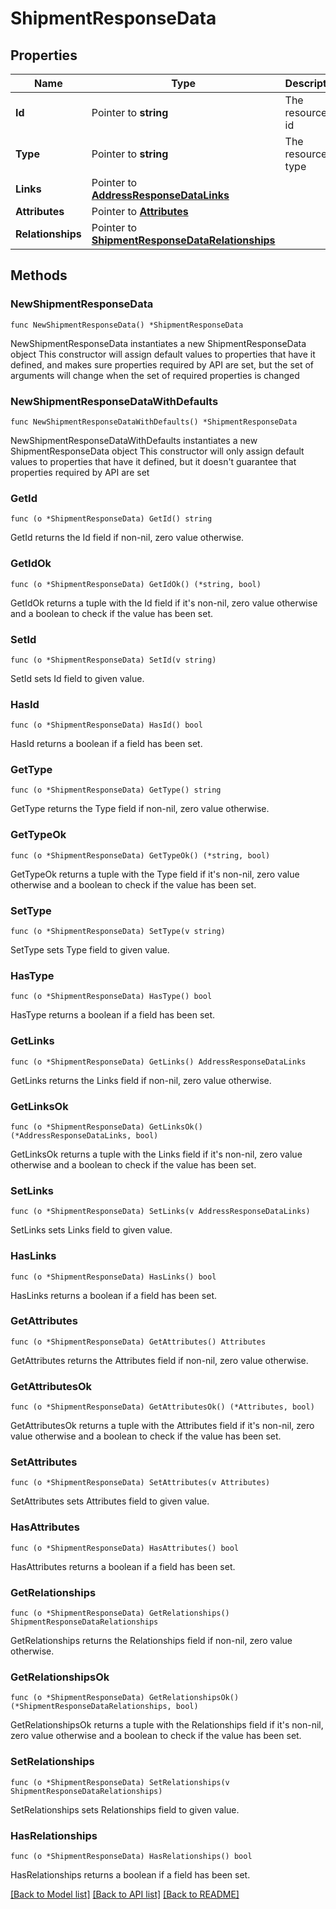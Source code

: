 # ShipmentResponseData

## Properties

Name | Type | Description | Notes
------------ | ------------- | ------------- | -------------
**Id** | Pointer to **string** | The resource&#39;s id | [optional] 
**Type** | Pointer to **string** | The resource&#39;s type | [optional] 
**Links** | Pointer to [**AddressResponseDataLinks**](AddressResponseDataLinks.md) |  | [optional] 
**Attributes** | Pointer to [**Attributes**](Attributes.md) |  | [optional] 
**Relationships** | Pointer to [**ShipmentResponseDataRelationships**](ShipmentResponseDataRelationships.md) |  | [optional] 

## Methods

### NewShipmentResponseData

`func NewShipmentResponseData() *ShipmentResponseData`

NewShipmentResponseData instantiates a new ShipmentResponseData object
This constructor will assign default values to properties that have it defined,
and makes sure properties required by API are set, but the set of arguments
will change when the set of required properties is changed

### NewShipmentResponseDataWithDefaults

`func NewShipmentResponseDataWithDefaults() *ShipmentResponseData`

NewShipmentResponseDataWithDefaults instantiates a new ShipmentResponseData object
This constructor will only assign default values to properties that have it defined,
but it doesn't guarantee that properties required by API are set

### GetId

`func (o *ShipmentResponseData) GetId() string`

GetId returns the Id field if non-nil, zero value otherwise.

### GetIdOk

`func (o *ShipmentResponseData) GetIdOk() (*string, bool)`

GetIdOk returns a tuple with the Id field if it's non-nil, zero value otherwise
and a boolean to check if the value has been set.

### SetId

`func (o *ShipmentResponseData) SetId(v string)`

SetId sets Id field to given value.

### HasId

`func (o *ShipmentResponseData) HasId() bool`

HasId returns a boolean if a field has been set.

### GetType

`func (o *ShipmentResponseData) GetType() string`

GetType returns the Type field if non-nil, zero value otherwise.

### GetTypeOk

`func (o *ShipmentResponseData) GetTypeOk() (*string, bool)`

GetTypeOk returns a tuple with the Type field if it's non-nil, zero value otherwise
and a boolean to check if the value has been set.

### SetType

`func (o *ShipmentResponseData) SetType(v string)`

SetType sets Type field to given value.

### HasType

`func (o *ShipmentResponseData) HasType() bool`

HasType returns a boolean if a field has been set.

### GetLinks

`func (o *ShipmentResponseData) GetLinks() AddressResponseDataLinks`

GetLinks returns the Links field if non-nil, zero value otherwise.

### GetLinksOk

`func (o *ShipmentResponseData) GetLinksOk() (*AddressResponseDataLinks, bool)`

GetLinksOk returns a tuple with the Links field if it's non-nil, zero value otherwise
and a boolean to check if the value has been set.

### SetLinks

`func (o *ShipmentResponseData) SetLinks(v AddressResponseDataLinks)`

SetLinks sets Links field to given value.

### HasLinks

`func (o *ShipmentResponseData) HasLinks() bool`

HasLinks returns a boolean if a field has been set.

### GetAttributes

`func (o *ShipmentResponseData) GetAttributes() Attributes`

GetAttributes returns the Attributes field if non-nil, zero value otherwise.

### GetAttributesOk

`func (o *ShipmentResponseData) GetAttributesOk() (*Attributes, bool)`

GetAttributesOk returns a tuple with the Attributes field if it's non-nil, zero value otherwise
and a boolean to check if the value has been set.

### SetAttributes

`func (o *ShipmentResponseData) SetAttributes(v Attributes)`

SetAttributes sets Attributes field to given value.

### HasAttributes

`func (o *ShipmentResponseData) HasAttributes() bool`

HasAttributes returns a boolean if a field has been set.

### GetRelationships

`func (o *ShipmentResponseData) GetRelationships() ShipmentResponseDataRelationships`

GetRelationships returns the Relationships field if non-nil, zero value otherwise.

### GetRelationshipsOk

`func (o *ShipmentResponseData) GetRelationshipsOk() (*ShipmentResponseDataRelationships, bool)`

GetRelationshipsOk returns a tuple with the Relationships field if it's non-nil, zero value otherwise
and a boolean to check if the value has been set.

### SetRelationships

`func (o *ShipmentResponseData) SetRelationships(v ShipmentResponseDataRelationships)`

SetRelationships sets Relationships field to given value.

### HasRelationships

`func (o *ShipmentResponseData) HasRelationships() bool`

HasRelationships returns a boolean if a field has been set.


[[Back to Model list]](../README.md#documentation-for-models) [[Back to API list]](../README.md#documentation-for-api-endpoints) [[Back to README]](../README.md)


